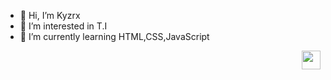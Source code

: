 - 👋 Hi, I’m Kyzrx
- 👀 I’m interested in T.I
- 🌱 I’m currently learning HTML,CSS,JavaScript

<div align="right">
    <img height="30em" src="https://media.tenor.com/tz6lic5ui8wAAAAj/rei-spin.gif">
</div>

<!---
Kyzrx/Kyzrx is a ✨ special ✨ repository because its `README.md` (this file) appears on your GitHub profile.
You can click the Preview link to take a look at your changes.
--->
